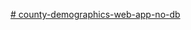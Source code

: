 [# county-demographics-web-app-no-db](https://county-demographics-web-app-no-db-0w19.onrender.com/)
